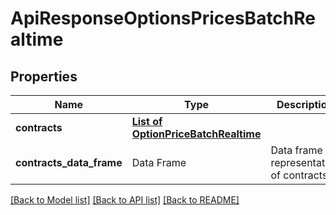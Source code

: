 # ApiResponseOptionsPricesBatchRealtime

[//]: # (CLASS:IntrinioSDK::ApiResponseOptionsPricesBatchRealtime)

[//]: # (KIND:object)

## Properties

[//]: # (START_DEFINITION)

Name | Type | Description
------------ | ------------- | -------------
**contracts** | [**List of OptionPriceBatchRealtime**](OptionPriceBatchRealtime.md) |  &nbsp;
**contracts_data_frame** | Data Frame | Data frame representation of contracts

[//]: # (END_DEFINITION)


[//]: # (CONTAINED_CLASS:IntrinioSDK::OptionPriceBatchRealtime)


[[Back to Model list]](../README.md#documentation-for-models) [[Back to API list]](../README.md#documentation-for-api-endpoints) [[Back to README]](../README.md)


